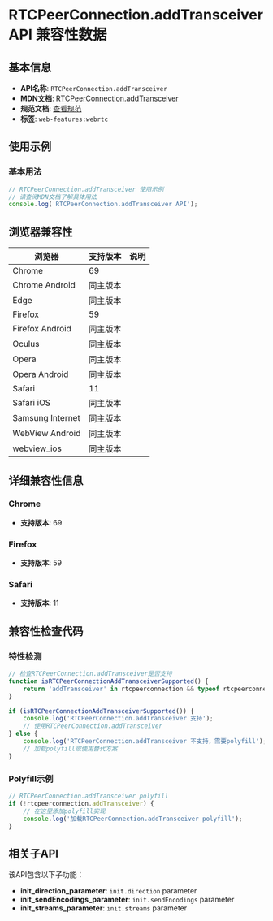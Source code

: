 # RTCPeerConnection.addTransceiver API 兼容性数据

## 基本信息

- **API名称**: `RTCPeerConnection.addTransceiver`
- **MDN文档**: [RTCPeerConnection.addTransceiver](https://developer.mozilla.org/docs/Web/API/RTCPeerConnection/addTransceiver)
- **规范文档**: [查看规范](https://w3c.github.io/webrtc-pc/#dom-rtcpeerconnection-addtransceiver)
- **标签**: `web-features:webrtc`

## 使用示例

### 基本用法

```javascript
// RTCPeerConnection.addTransceiver 使用示例
// 请查阅MDN文档了解具体用法
console.log('RTCPeerConnection.addTransceiver API');
```

## 浏览器兼容性

| 浏览器 | 支持版本 | 说明 |
|--------|----------|------|
| Chrome | 69 |  |
| Chrome Android | 同主版本 |  |
| Edge | 同主版本 |  |
| Firefox | 59 |  |
| Firefox Android | 同主版本 |  |
| Oculus | 同主版本 |  |
| Opera | 同主版本 |  |
| Opera Android | 同主版本 |  |
| Safari | 11 |  |
| Safari iOS | 同主版本 |  |
| Samsung Internet | 同主版本 |  |
| WebView Android | 同主版本 |  |
| webview_ios | 同主版本 |  |

## 详细兼容性信息

### Chrome

- **支持版本**: 69

### Firefox

- **支持版本**: 59

### Safari

- **支持版本**: 11

## 兼容性检查代码

### 特性检测

```javascript
// 检查RTCPeerConnection.addTransceiver是否支持
function isRTCPeerConnectionAddTransceiverSupported() {
    return 'addTransceiver' in rtcpeerconnection && typeof rtcpeerconnection.addTransceiver === 'function';
}

if (isRTCPeerConnectionAddTransceiverSupported()) {
    console.log('RTCPeerConnection.addTransceiver 支持');
    // 使用RTCPeerConnection.addTransceiver
} else {
    console.log('RTCPeerConnection.addTransceiver 不支持，需要polyfill');
    // 加载polyfill或使用替代方案
}
```

### Polyfill示例

```javascript
// RTCPeerConnection.addTransceiver polyfill
if (!rtcpeerconnection.addTransceiver) {
    // 在这里添加polyfill实现
    console.log('加载RTCPeerConnection.addTransceiver polyfill');
}
```

## 相关子API

该API包含以下子功能：

- **init_direction_parameter**: `init.direction` parameter
- **init_sendEncodings_parameter**: `init.sendEncodings` parameter
- **init_streams_parameter**: `init.streams` parameter

